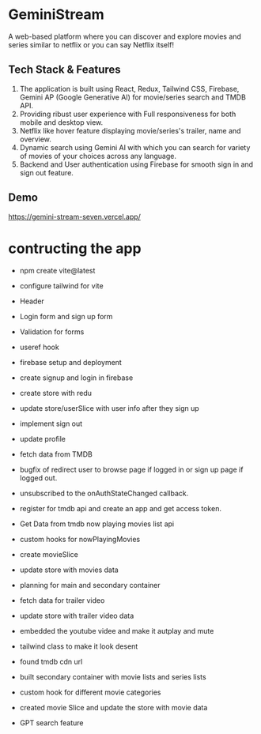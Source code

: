 # GeminiStream
A web-based platform where you can discover and explore movies and series similar to netflix or you can say Netflix itself!

## Tech Stack & Features
1. The application is built using React, Redux, Tailwind CSS, Firebase, Gemini AP (Google Generative AI) for movie/series search and TMDB API.
2. Providing ribust user experience with Full responsiveness for both mobile and desktop view.
3. Netflix like hover feature displaying movie/series's trailer, name and overview.
4. Dynamic search using Gemini AI with which you can search for variety of movies of your choices across any language.
5. Backend and User authentication using Firebase for smooth sign in and sign out feature.

## Demo
https://gemini-stream-seven.vercel.app/











# contructing the app 
- npm create vite@latest
- configure tailwind for vite
- Header
- Login form and sign up form
- Validation for forms
- useref hook
- firebase setup and deployment
- create signup and login in firebase
- create store with redu
- update store/userSlice with user info after they sign up
- implement sign out
- update profile
- fetch data from TMDB
- bugfix of redirect user to browse page if logged in or sign up page if logged out.
- unsubscribed to the onAuthStateChanged callback.
- register for tmdb api and create an app and get access token.
- Get Data from tmdb now playing movies list api
- custom hooks for nowPlayingMovies
- create movieSlice
- update store with movies data
- planning for main and secondary container
- fetch data for trailer video
- update store with trailer video data
- embedded the youtube videe and make it autplay and mute
- tailwind class to make it look desent
- found tmdb cdn url
- built secondary container with movie lists and series lists
- custom hook for different movie categories
- created movie Slice and update the store with movie data

- GPT search feature

